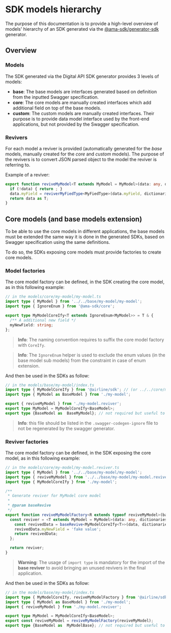 # SDK models hierarchy

The purpose of this documentation is to provide a high-level overview of models' hierarchy of an SDK generated via the [@ama-sdk/generator-sdk](../packages/@ama-sdk/generator-sdk/) generator.

## Overview

### Models

The SDK generated via the Digital API SDK generator provides 3 levels of models:

- **base**: The base models are interfaces generated based on definition from the inputted Swagger specification.
- **core**: The core models are manually created interfaces which add additional field on top of the base models.
- **custom**: The custom models are manually created interfaces. Their purpose is to provide data model interface used by the front-end applications, but not provided by the Swagger specification.

### Revivers

For each model a reviver is provided (automatically generated for the *base* models, manually created for the *core* and *custom* models).
The purpose of the revivers is to convert JSON parsed object to the model the reviver is referring to.

Example of a reviver:

```typescript
export function reviveMyModel<T extends MyModel = MyModel>(data: any, dictionaries?: any): T  | undefined {
  if (!data) { return ; }
  data.myField = reviverMyFiedType<MyFiedType>(data.myField, dictionaries);
  return data as T;
}
```

## Core models (and base models extension)

To be able to use the core models in different applications, the base models must be extended the same way it is done in the generated SDKs, based on Swagger specification using the same definitions.

To do so, the SDKs exposing core models must provide factories to create core models.

### Model factories

The core model factory can be defined, in the SDK creating the core model, as in this following example:

```typescript
// in the models/core/my-model/my-model.ts
import type { MyModel } from '../../base/my-model/my-model';
import type { IgnoreEnum } from '@ama-sdk/core';

export type MyModelCoreIfy<T extends IgnoreEnum<MyModel>> = T & {
  /** A additional new field */
  myNewField: string;
};

```

> **Info**: The naming convention requires to suffix the core model factory with `CoreIfy`.

> **Info**: The `IgnoreEnum` helper is used to exclude the enum values (in the base model sub models) from the constraint in case of enum extension.

And then be used in the SDKs as follow:

```typescript
// in the models/base/my-model/index.ts
import type { MyModelCoreIfy } from '@airline/sdk'; // (or ../../core/my-model)
import type { MyModel as BaseModel } from './my-model';

export { reviveMyModel } from './my-model.reviver';
export type MyModel = MyModelCoreIfy<BaseModel>;
export type {BaseModel as  BaseMyModel}; // not required but useful to be used in id generator
```

> **Info**: this file should be listed in the `.swagger-codegen-ignore` file to not be regenerated by the swagger generator.

### Reviver factories

The core model factory can be defined, in the SDK exposing the core model, as in this following example:

```typescript
// in the models/core/my-model/my-model.reviver.ts
import type { MyModel } from '../../base/my-model/my-model';
import type { reviveMyModel } from '../../base/my-model/my-model.reviver';
import type { MyModelCoreIfy } from './my-model';

/**
 * Generate reviver for MyModel core model
 * 
 * @param baseRevive
 */
export function reviveMyModelFactory<R extends typeof reviveMyModel>(baseRevive: R) {
  const reviver = <T extends MyModel = MyModel>(data: any, dictionaries?: any) => {
    const revivedData = baseRevive<MyModelCoreIfy<T>>(data, dictionaries);
    revivedData.myNewField = 'fake value';
    return revivedData;
  };

  return reviver;
}
```

> **Warning**: The usage of `import type` is mandatory for the import of the **base reviver** to avoid bringing an unused revivers in the final application.

And then be used in the SDKs as follow:

```typescript
// in the models/base/my-model/index.ts
import type { MyModelCoreIfy, reviveMyModelFactory } from '@airline/sdk'; // (or ../../core/my-model)
import type { MyModel as BaseModel } from './my-model';
import { reviveMyModel } from './my-model.reviver';

export type MyModel = MyModelCoreIfy<BaseModel>;
export const reviveMyModel = reviveMyModelFactory(reviveMyModel);
export type {BaseModel as  MyModelBase}; // not required but useful to be used in id generator
```
